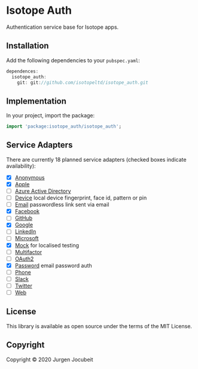 # Isotope Auth

Authentication service base for Isotope apps.

## Installation

Add the following dependencies to your `pubspec.yaml`:

```dart
dependences:
  isotope_auth:
    git: git://github.com/isotopeltd/isotope_auth.git
```

## Implementation

In your project, import the package:

```dart
import 'package:isotope_auth/isotope_auth';
```

## Service Adapters

There are currently 18 planned service adapters (checked boxes indicate availability):

- [x] [Anonymous](https://github.com/isotopeltd/isotope_auth_anonymous)
- [x] [Apple](https://github.com/isotopeltd/isotope_auth_apple)
- [ ] [Azure Active Directory](https://github.com/isotopeltd/isotope_auth_azure)
- [ ] [Device](https://github.com/isotopeltd/isotope_auth_device) local device fingerprint, face id, pattern or pin
- [ ] [Email](https://github.com/isotopeltd/isotope_auth_email) passwordless link sent via email
- [x] [Facebook](https://github.com/isotopeltd/isotope_auth_facebook)
- [ ] [GitHub](https://github.com/isotopeltd/isotope_auth_github)
- [x] [Google](https://github.com/isotopeltd/isotope_auth_google)
- [ ] [LinkedIn](https://github.com/isotopeltd/isotope_auth_linkedin)
- [ ] [Microsoft](https://github.com/isotopeltd/isotope_auth_microsoft)
- [x] [Mock](https://github.com/isotopeltd/isotope_auth_mock) for localised testing
- [ ] [Multifactor](https://github.com/isotopeltd/isotope_auth_multifactor)
- [ ] [OAuth2](https://github.com/isotopeltd/isotope_auth_oauth2)
- [x] [Password](https://github.com/isotopeltd/isotope_auth_password) email password auth
- [ ] [Phone](https://github.com/isotopeltd/isotope_auth_phone)
- [ ] [Slack](https://github.com/isotopeltd/isotope_auth_slack)
- [ ] [Twitter](https://github.com/isotopeltd/isotope_auth_twitter)
- [ ] [Web](https://github.com/isotopeltd/isotope_auth_web)

## License

This library is available as open source under the terms of the MIT License.

## Copyright

Copyright © 2020 Jurgen Jocubeit
